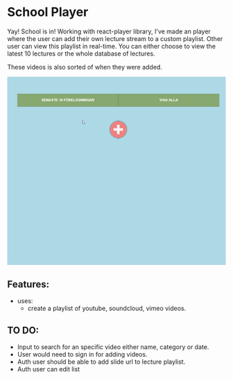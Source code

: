 # School Player
Yay! School is in!
Working with react-player library, I've made an player where the user can add their own lecture stream to a custom playlist.
Other user can view this playlist in real-time. You can either choose to view the latest 10 lectures or the whole database of lectures.

These videos is also sorted of when they were added.

![Alt text](/src/images/schoolplayer.gif "School Player in action")



## Features:

* uses:
  * create a playlist of youtube, soundcloud, vimeo videos.
  
 
## TO DO:

* Input to search for an specific video either name, category or date.
* User would need to sign in for adding videos.
* Auth user should be able to add slide url to lecture playlist.
* Auth user can edit list
